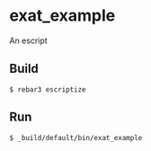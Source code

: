 exat_example
=====

An escript

Build
-----

    $ rebar3 escriptize

Run
---

    $ _build/default/bin/exat_example
